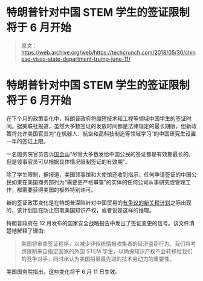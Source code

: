 # 特朗普针对中国 STEM 学生的签证限制将于 6 月开始 

> 原文：<https://web.archive.org/web/https://techcrunch.com/2018/05/30/chinese-visas-state-department-trump-june-11/>

# 特朗普针对中国 STEM 学生的签证限制将于 6 月开始

在下个月的政策变化中，特朗普政府将缩短技术和工程等领域中国学生的签证时间。据美联社报道，虽然大多数签证的发放时间都是法律规定的最长期限，但新政策将允许美国官员为“在机器人、航空和高科技制造等领域学习”的中国研究生设置一年的签证上限。

一名国务院官员告诉[国会山](https://web.archive.org/web/20230212060621/http://thehill.com/policy/international/389809-trump-administration-to-tighten-restrictions-on-some-chinese-visas)“尽管大多数发给中国公民的签证都是有效期最长的，但是领事官员可以根据具体情况限制签证的有效期”。

除了学生限制，据报道，美国领事馆和大使馆还收到指示，任何申请签证的中国公民如果在美国商务部列为“需要更严格审查”的实体的任何公司从事研究或管理工作，都需要获得美国的额外特别许可。

新的签证政策变化是在特朗普深陷针对中国贸易的[有争议的新关税计划](https://web.archive.org/web/20230212060621/https://techcrunch.com/2018/05/29/us-announces-timeline-for-tariff-on-chinese-tech-products/)之际出现的，该计划旨在防止窃取美国知识产权，或者说是这样的推理。

特朗普政府在 12 月发布的国家安全战略报告中发出了签证变更的信号。该文件清楚地解释了理由:

> 美国将审查签证程序，以减少非传统情报收集者的经济盗窃行为。我们将考虑限制来自指定国家的外国 STEM 学生，以确保知识产权不会转移给我们的竞争对手，同时承认为美国招募最先进的技术劳动力的重要性。

美国国务院指出，这些变化将于 6 月 11 日生效。
